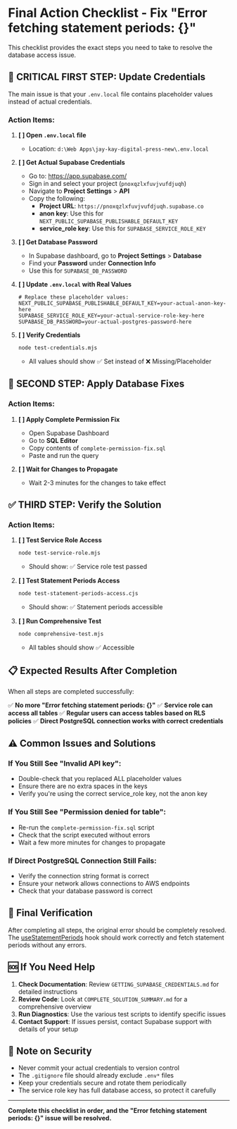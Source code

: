 # Final Action Checklist - Fix "Error fetching statement periods: {}"

This checklist provides the exact steps you need to take to resolve the database access issue.

## 🚨 CRITICAL FIRST STEP: Update Credentials

The main issue is that your `.env.local` file contains placeholder values instead of actual credentials.

### Action Items:

1. **[ ] Open `.env.local` file**
   - Location: `d:\Web Apps\jay-kay-digital-press-new\.env.local`

2. **[ ] Get Actual Supabase Credentials**
   - Go to: https://app.supabase.com/
   - Sign in and select your project (`pnoxqzlxfuvjvufdjuqh`)
   - Navigate to **Project Settings** > **API**
   - Copy the following:
     - **Project URL**: `https://pnoxqzlxfuvjvufdjuqh.supabase.co`
     - **anon key**: Use this for `NEXT_PUBLIC_SUPABASE_PUBLISHABLE_DEFAULT_KEY`
     - **service_role key**: Use this for `SUPABASE_SERVICE_ROLE_KEY`

3. **[ ] Get Database Password**
   - In Supabase dashboard, go to **Project Settings** > **Database**
   - Find your **Password** under **Connection Info**
   - Use this for `SUPABASE_DB_PASSWORD`

4. **[ ] Update `.env.local` with Real Values**
   ```env
   # Replace these placeholder values:
   NEXT_PUBLIC_SUPABASE_PUBLISHABLE_DEFAULT_KEY=your-actual-anon-key-here
   SUPABASE_SERVICE_ROLE_KEY=your-actual-service-role-key-here
   SUPABASE_DB_PASSWORD=your-actual-postgres-password-here
   ```

5. **[ ] Verify Credentials**
   ```bash
   node test-credentials.mjs
   ```
   - All values should show ✅ Set instead of ❌ Missing/Placeholder

## 🔧 SECOND STEP: Apply Database Fixes

### Action Items:

1. **[ ] Apply Complete Permission Fix**
   - Open Supabase Dashboard
   - Go to **SQL Editor**
   - Copy contents of `complete-permission-fix.sql`
   - Paste and run the query

2. **[ ] Wait for Changes to Propagate**
   - Wait 2-3 minutes for the changes to take effect

## ✅ THIRD STEP: Verify the Solution

### Action Items:

1. **[ ] Test Service Role Access**
   ```bash
   node test-service-role.mjs
   ```
   - Should show: ✅ Service role test passed

2. **[ ] Test Statement Periods Access**
   ```bash
   node test-statement-periods-access.cjs
   ```
   - Should show: ✅ Statement periods accessible

3. **[ ] Run Comprehensive Test**
   ```bash
   node comprehensive-test.mjs
   ```
   - All tables should show ✅ Accessible

## 📋 Expected Results After Completion

When all steps are completed successfully:

✅ **No more "Error fetching statement periods: {}"**
✅ **Service role can access all tables**
✅ **Regular users can access tables based on RLS policies**
✅ **Direct PostgreSQL connection works with correct credentials**

## ⚠️ Common Issues and Solutions

### If You Still See "Invalid API key":
- Double-check that you replaced ALL placeholder values
- Ensure there are no extra spaces in the keys
- Verify you're using the correct service_role key, not the anon key

### If You Still See "Permission denied for table":
- Re-run the `complete-permission-fix.sql` script
- Check that the script executed without errors
- Wait a few more minutes for changes to propagate

### If Direct PostgreSQL Connection Still Fails:
- Verify the connection string format is correct
- Ensure your network allows connections to AWS endpoints
- Check that your database password is correct

## 🎯 Final Verification

After completing all steps, the original error should be completely resolved. The [useStatementPeriods](file:///d:/Web%20Apps/jay-kay-digital-press-new/src/app/dashboard/statement/useStatementPeriods.ts#L13-L60) hook should work correctly and fetch statement periods without any errors.

## 🆘 If You Need Help

1. **Check Documentation**: Review `GETTING_SUPABASE_CREDENTIALS.md` for detailed instructions
2. **Review Code**: Look at `COMPLETE_SOLUTION_SUMMARY.md` for a comprehensive overview
3. **Run Diagnostics**: Use the various test scripts to identify specific issues
4. **Contact Support**: If issues persist, contact Supabase support with details of your setup

## 📝 Note on Security

- Never commit your actual credentials to version control
- The `.gitignore` file should already exclude `.env*` files
- Keep your credentials secure and rotate them periodically
- The service role key has full database access, so protect it carefully

---
**Complete this checklist in order, and the "Error fetching statement periods: {}" issue will be resolved.**